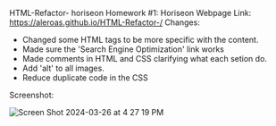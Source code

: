 HTML-Refactor- horiseon
Homework #1: Horiseon Webpage 
Link: https://aleroas.github.io/HTML-Refactor-/
Changes:
- Changed some HTML tags to be more specific with the content.
- Made sure the 'Search Engine Optimization' link works
- Made comments in HTML and CSS clarifying what each setion do.
- Add 'alt' to all images.
- Reduce duplicate code in the CSS

Screenshot:

![Screen Shot 2024-03-26 at 4 27 19 PM](https://github.com/aleroas/HTML-Refactor-/assets/159299095/2cfda04a-08cb-41df-bd55-f4998cf84021)
